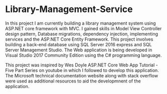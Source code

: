 # Library-Management-Service

In this project I am currently building a library management system using ASP.NET core framework with MVC. I gained skills in Model View Controller design pattern, Database migrations, dependency injection, implementing services and the ASP.NET Core Entity Framework. This project involves building a back-end database using SQL Server 2016 express and SQL Server Management Studio. The Web application is being developed in Visual Studio 2017 Community Edition using the C# programming language.

This project was inspired by Wes Doyle ASP.NET Core Web App Tutorial -Five Part Series on youtube in which I followed to develop this application. The Microsoft technical documentation website along with stack overflow were used as additional resources to aid the developmnent of the application.
